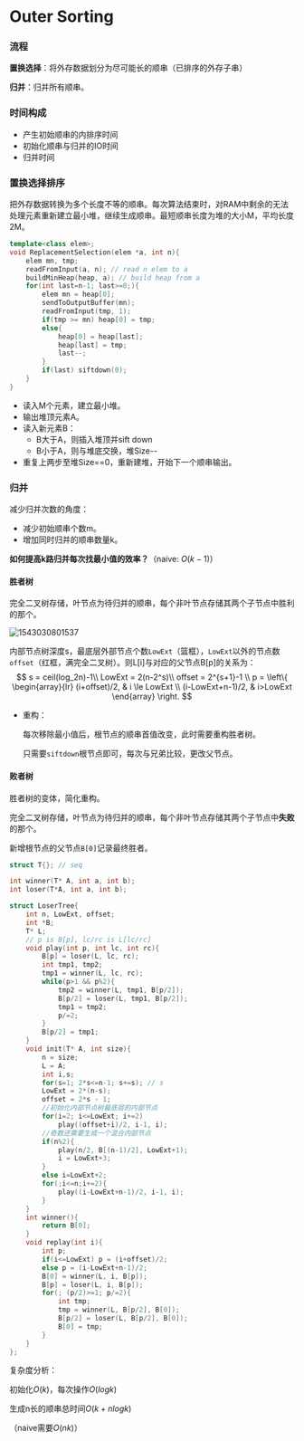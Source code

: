 # Outer Sorting

### 流程

**置换选择**：将外存数据划分为尽可能长的顺串（已排序的外存子串）

**归并**：归并所有顺串。

### 时间构成

* 产生初始顺串的内排序时间
* 初始化顺串与归并的IO时间
* 归并时间

### 置换选择排序

把外存数据转换为多个长度不等的顺串。每次算法结束时，对RAM中剩余的无法处理元素重新建立最小堆，继续生成顺串。最短顺串长度为堆的大小M，平均长度2M。

```c++
template<class elem>;
void ReplacementSelection(elem *a, int n){
    elem mn, tmp;
    readFromInput(a, n); // read n elem to a
    buildMinHeap(heap, a); // build heap from a
    for(int last=n-1; last>=0;){
        elem mn = heap[0];
        sendToOutputBuffer(mn);
        readFromInput(tmp, 1);
        if(tmp >= mn) heap[0] = tmp;
        else{
            heap[0] = heap[last];
            heap[last] = tmp;
            last--;
        }
        if(last) siftdown(0);
    }
}
```

* 读入M个元素，建立最小堆。
* 输出堆顶元素A。
* 读入新元素B：
  * B大于A，则插入堆顶并sift down
  * B小于A，则与堆底交换，堆Size--
* 重复上两步至堆Size==0，重新建堆，开始下一个顺串输出。

### 归并

减少归并次数的角度：

* 减少初始顺串个数m。
* 增加同时归并的顺串数量k。

**如何提高k路归并每次找最小值的效率？**（naive: $O(k-1)$）

#### 胜者树

完全二叉树存储，叶节点为待归并的顺串，每个非叶节点存储其两个子节点中胜利的那个。

![1543030801537](C:\Users\hawke\AppData\Roaming\Typora\typora-user-images\1543030801537.png)

内部节点树深度s，最底层外部节点个数`LowExt`（篮框），`LowExt`以外的节点数`offset`（红框，满完全二叉树）。则L[i]与对应的父节点B[p]的关系为：
$$
s = ceil(log_2n)-1\\
LowExt = 2(n-2^s)\\
offset = 2^{s+1}-1 \\
p = \left\{
	\begin{array}{lr}
	(i+offset)/2, & i \le LowExt \\
	 (i-LowExt+n-1)/2, & i>LowExt
	\end{array}
\right.
$$


* 重构：

  每次移除最小值后，根节点的顺串首值改变，此时需要重构胜者树。

  只需要`siftdown`根节点即可，每次与兄弟比较，更改父节点。



#### 败者树

胜者树的变体，简化重构。

完全二叉树存储，叶节点为待归并的顺串，每个非叶节点存储其两个子节点中**失败**的那个。

新增根节点的父节点`B[0]`记录最终胜者。

```c++
struct T{}; // seq

int winner(T* A, int a, int b);
int loser(T*A, int a, int b);

struct LoserTree{
    int n, LowExt, offset;
    int *B;
    T* L;
    // p is B[p], lc/rc is L[lc/rc]
    void play(int p, int lc, int rc){
        B[p] = loser(L, lc, rc);
        int tmp1, tmp2;
        tmp1 = winner(L, lc, rc);
        while(p>1 && p%2){
            tmp2 = winner(L, tmp1, B[p/2]);
            B[p/2] = loser(L, tmp1, B[p/2]);
            tmp1 = tmp2;
            p/=2;
        }
        B[p/2] = tmp1;
    }
    void init(T* A, int size){
        n = size;
        L = A;
        int i,s;
        for(s=1; 2*s<=n-1; s+=s); // s
        LowExt = 2*(n-s);
        offset = 2*s - 1;
        //初始化内部节点树最底层的内部节点
        for(i=2; i<=LowExt; i+=2)
            play((offset+i)/2, i-1, i);
        //奇数还需要生成一个混合内部节点
        if(n%2){
            play(n/2, B[(n-1)/2], LowExt+1);
            i = LowExt+3;
        }
        else i=LowExt+2;
        for(;i<=n;i+=2){
            play((i-LowExt+n-1)/2, i-1, i);
        }
	}
    int winner(){
        return B[0];
    }
    void replay(int i){
        int p;
        if(i<=LowExt) p = (i+offset)/2;
        else p = (i-LowExt+n-1)/2;
        B[0] = winner(L, i, B[p]);
        B[p] = loser(L, i, B[p]);
        for(; (p/2)>=1; p/=2){
            int tmp;
            tmp = winner(L, B[p/2], B[0]);
            B[p/2] = loser(L, B[p/2], B[0]);
            B[0] = tmp;
        }
    }
};
```

复杂度分析：

初始化$O(k)$，每次操作$O(logk)$

生成n长的顺串总时间$O(k+nlogk)$

（naive需要$O(nk)$）



